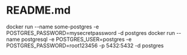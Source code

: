 # README.md

docker run --name some-postgres -e POSTGRES_PASSWORD=mysecretpassword -d postgres
docker run --name postgresql -e POSTGRES_USER=postgres -e POSTGRES_PASSWORD=root123456 -p 5432:5432 -d postgres
